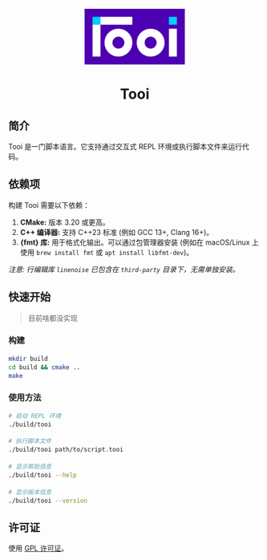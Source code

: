 <p align="center">
  <img src="docs/assets/typeface.png" alt="Tooi Logo" width="200">
</p>

<h1 align="center">Tooi</h1>

## 简介

Tooi 是一门脚本语言。它支持通过交互式 REPL 环境或执行脚本文件来运行代码。

## 依赖项

构建 Tooi 需要以下依赖：

1. **CMake:** 版本 3.20 或更高。
2. **C++ 编译器:** 支持 C++23 标准 (例如 GCC 13+, Clang 16+)。
3. **{fmt} 库:** 用于格式化输出。可以通过包管理器安装 (例如在 macOS/Linux 上使用 `brew install fmt` 或 `apt install libfmt-dev`)。

*注意: 行编辑库 `linenoise` 已包含在 `third-party` 目录下，无需单独安装。*

## 快速开始

> 目前啥都没实现

### 构建

```bash
mkdir build
cd build && cmake ..
make
```

### 使用方法

```bash
# 启动 REPL 环境
./build/tooi

# 执行脚本文件
./build/tooi path/to/script.tooi

# 显示帮助信息
./build/tooi --help

# 显示版本信息
./build/tooi --version
```

## 许可证

使用 [GPL 许可证](COPYING)。
